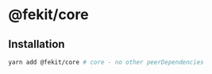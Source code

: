 # @fekit/core

## Installation

```bash
yarn add @fekit/core # core - no other peerDependencies
```

